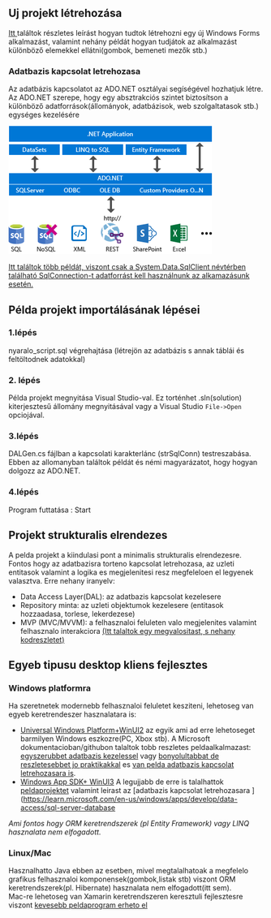 ﻿
## Uj projekt létrehozása

[Itt ](https://learn.microsoft.com/en-us/visualstudio/ide/create-csharp-winform-visual-studio?toc=%2Fvisualstudio%2Fget-started%2Fcsharp%2Ftoc.json&bc=%2Fvisualstudio%2Fget-started%2Fcsharp%2Fbreadcrumb%2Ftoc.json&view=vs-2022) 
találtok részletes leírást hogyan tudtok létrehozni egy új Windows Forms alkalmazást, valamint nehány példát hogyan tudjátok az alkalmazást különböző elemekkel ellátni(gombok, bemeneti mezők stb.) 


### Adatbazis kapcsolat letrehozasa
Az adatbázis kapcsolatot az ADO.NET osztályai segíségével hozhatjuk létre. Az ADO.NET szerepe, hogy egy absztrakciós szintet biztosítson a különböző adatforrások(állományok, adatbázisok, web szolgaltatasok stb.) egységes kezelésére

![ADO.net](img/adonet.png)

[Itt találtok több példát, viszont csak a System.Data.SqlClient névtérben található SqlConnection-t adatforrást kell használnunk az alkamazásunk esetén.](https://learn.microsoft.com/en-us/dotnet/framework/data/adonet/ado-net-code-examples#sqlclient )



## Példa projekt importálásának lépései

### 1.lépés
nyaralo_script.sql végrehajtása (létrejön az adatbázis s annak táblái és feltöltodnek adatokkal)

### 2. lépés
  Példa projekt megnyitása Visual Studio-val. 
  Ez torténhet .sln(solution) kiterjesztesű állomány megnyitásával vagy a Visual  Studio `File->Open` opciojával.

### 3.lépés
DALGen.cs fájlban a kapcsolati karakterlánc (strSqlConn) testreszabása. Ebben az allomanyban találtok példát és némi magyarázatot, hogy hogyan dolgozz az ADO.NET.


### 4.lépés
Program futtatása : Start


## Projekt strukturalis elrendezes
A pelda projekt a kiindulasi pont a minimalis strukturalis elrendezesre. Fontos hogy az adatbazisra torteno kapcsolat letrehozasa, az uzleti entitasok valamint a logika es megjelenitesi resz megfeleloen el legyenek valasztva.
Erre nehany iranyelv:
- Data Access Layer(DAL): az adatbazis kapcsolat kezelesere
- Repository minta: az uzleti objektumok kezelesere (entitasok hozzaadasa, torlese, lekerdezese)
- MVP (MVC/MVVM): a felhasznaloi feluleten valo megjelenites valamint felhasznalo interakciora 
[(Itt talaltok egy megvalositast, s nehany kodreszletet)](https://www.youtube.com/watch?v=WSBy_Ypgk38&ab_channel=RJCodeAdvanceEN)




## Egyeb tipusu desktop kliens fejlesztes

### Windows platformra
Ha szeretnetek modernebb felhasznaloi feluletet kesziteni, lehetoseg van egyeb keretrendeszer hasznalatara is: 
- [Universal Windows Platform+WinUI2](https://learn.microsoft.com/en-us/windows/uwp/) az egyik ami ad erre lehetoseget barmilyen Windows eszkozre(PC, Xbox stb). A Microsoft dokumentacioban/githubon talaltok tobb reszletes peldaalkalmazast: 
	[egyszerubbet adatbazis kezelessel](https://learn.microsoft.com/en-us/windows/uwp/enterprise/customer-database-tutorial) vagy [bonyolultabbat de reszletesebbet jo praktikakkal](https://github.com/microsoft/InventorySample) 
	es [van pelda adatbazis kapcsolat letrehozasara is](https://learn.microsoft.com/en-us/windows/uwp/data-access/sql-server-databases).
- [Windows App SDK+ WinUI3](https://learn.microsoft.com/en-us/windows/apps/windows-app-sdk/) A legujjabb de erre is talalhattok [peldaprojektet](https://github.com/Microsoft/Windows-appsample-customers-orders-database) valamint leirast az [adatbazis kapcsolat letrehozasara ](https://learn.microsoft.com/en-us/windows/apps/develop/data-access/sql-server-database

*Ami fontos hogy ORM keretrendszerek (pl Entity Framework) vagy LINQ hasznalata nem elfogadott.*

### Linux/Mac 
Hasznalhatto Java ebben az esetben, mivel megtalalhatoak a megfelelo grafikus felhasznaloi komponensek(gombok,listak stb) viszont ORM keretrendszerek(pl. Hibernate) hasznalata nem elfogadott(itt sem).  
Mac-re lehetoseg van Xamarin keretrendszeren keresztuli fejlesztesre viszont [kevesebb peldaprogram erheto el](https://learn.microsoft.com/en-us/xamarin/mac/app-fundamentals/databases)


